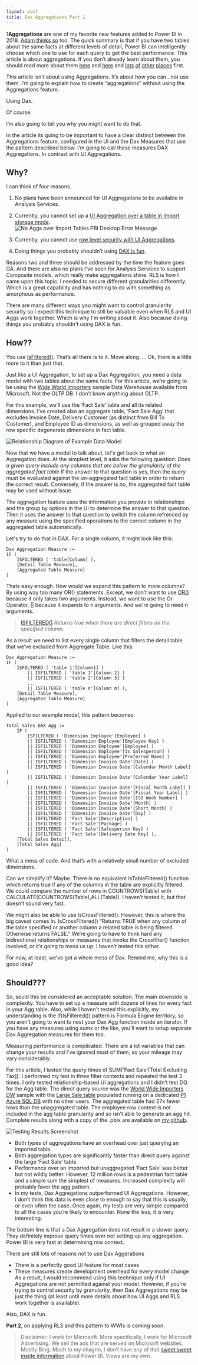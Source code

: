 ```yaml
---
layout: post
title: Dax Aggregations Part 1
---
```

1**Aggregations** are one of my favorite new features added to Power BI in 2018. [Adam thinks so](https://twitter.com/GuyInACube/status/1073693688155529216) too. The quick summary is that if you have two tables about the same facts at different levels of detail, Power BI can intelligently choose which one to use for each query to get the best performance. This article is about aggregations. If you don’t already learn about them, you should read more about them [here](https://docs.microsoft.com/en-us/power-bi/desktop-aggregations) and [here](https://www.youtube.com/watch?v=RdHSo43LkQg) and [lots](http://radacad.com/power-bi-fast-and-furious-with-aggregations) [of](radacad.com/power-bi-aggregation-step-1-create-the-aggregated-table
) [other](http://radacad.com/dual-storage-mode-the-most-important-configuration-for-aggregations-step-2-power-bi-aggregations) [places](radacad.com/power-bi-aggregations-step-3-configure-aggregation-functions-and-test-aggregations-in-action) first.

This article isn’t about using Aggregations. It’s about how you can…not use them. I’m going to explain how to create “aggregations” without using the Aggregations feature.

Using Dax. 

Of course.

I’m also going to tell you why you might want to do that.

In the article its going to be important to have a clear distinct between the Aggregations feature, configured in the UI and the Dax Measures that use the pattern described below. I’m going to call these measures DAX Aggregations. In contrast with UI Aggregations.

Why?
--

I can think of four reasons.
1. No plans have been announced for UI Aggregations to be available in Analysis Services.
2. Currently, you cannot set up a [UI Aggregation over a table in Import storage mode](https://docs.microsoft.com/en-us/power-bi/desktop-aggregations#validations).
![No Aggs over Import Tables PBI Desktop Error Message](https://github.com/savoy9/AlexsPublicPowerBIStuff/blob/master/Manual%20Aggregations/DQ%20Required.png?raw=true "DQ Required")

1. Currently, you cannot use [row level security with UI Aggregations](https://docs.microsoft.com/en-us/power-bi/desktop-aggregations#validations).
2. Doing things you probably shouldn’t using [DAX is fun](https://twitter.com/philseamark?lang=en).

Reasons two and three should be addressed by the time the feature goes GA. And there are also no plans I've seen for Analysis Services to support Composite models, which really make aggregations shine.
RLS is how I came upon this topic. I needed to secure different granularities differently. Which is a great capability and has nothing to do with something as amorphous as performance.

There are many different ways you might want to control granularity security so I expect this technique to still be valuable even when RLS and UI Aggs work together. Which is why I'm writing about it. Also because doing things you probably shouldn't using DAX is fun.

How??
--

You use [IsFiltered()](https://dax.guide/isfiltered/). That’s all there is to it. Move along.
…
Ok, there is a little more to it than just that.

Just like a UI Aggregation, to set up a Dax Aggregation, you need a data model with two tables about the same facts. For this article, we’re going to be using the [Wide World Importers](https://docs.microsoft.com/en-us/sql/samples/wide-world-importers-what-is?view=sql-server-2017) sample Data Warehouse available from Microsoft. Not the OLTP DB. I don’t know anything about OLTP. 

For this example, we'll use the ‘Fact Sale’ table and all its related dimensions. I’ve created also an aggregate table, ‘Fact Sale Agg’ that excludes Invoice Date, Delivery Customer (as distinct from Bill To Customer), and Employee ID as dimensions, as well as grouped away the row specific degenerate dimensions in fact table.

![Relationship Diagram of Example Data Model](https://github.com/savoy9/AlexsPublicPowerBIStuff/blob/master/Manual%20Aggregations/WWI%20Agg%20Model%20Example.png?raw=true "Relationship Diagram")

Now that we have a model to talk about, let's get back to what an Aggregation does. At the simplest level, it asks the following question: 
*Does a given query include any columns that are below the granularity of the aggregated fact table*
If the answer to that question is yes, then the query must be evaluated against the un-aggregated fact table in order to return the correct result. Conversely, if the answer is no, the aggregated fact table may be used without issue.

The aggregation feature uses the information you provide in relationships and the group by options in the UI to determine the answer to that question. Then it uses the answer to that question to switch the column refrenced by any measure using the specified operations to the correct column in the aggregated table automatically.

Let's try to do that in DAX. For a single column, it might look like this:

    Dax Aggregation Measure :=
    IF (
        ISFILTERED ( 'table[Column] ),
        [Detail Table Measure],
        [Aggregated Table Measure]
    )

Thats easy enough. How would we expand this pattern to more columns? By using way too many OR() statements. Except, we don’t want to use [OR()](https://dax.guide/or/) because it only takes two arguments. Instead, we want to use the Or Operator, [\|\|](https://dax.guide/op/or/) because it expands to n arguments. And we're going to need n arguments.

 >[ISFILTERED()](https://dax.guide/isfiltered/)
 *Returns true when there are direct filters on the specified column.*

As a result we need to list every single column that filters the detail table that we’ve excluded from Aggregate Table. Like this:
~~~
Dax Aggregation Measure :=
IF (
    ISFILTERED ( 'table 1'[Column1] )
        || ISFILTERED ( 'table 1'[Column 2] )
        || ISFILTERED ( 'table 2'[Column 3] )
        ...
        || ISFILTERED ( 'table n'[Column m] ),
    [Detail Table Measure],
    [Aggregated Table Measure]
)
~~~
Applied to our example model, this pattern becomes:
~~~
Total Sales DAX Agg :=
    IF (
        ISFILTERED ( 'Dimension Employee'[Employee] )
        || ISFILTERED ( 'Dimension Employee'[Employee Key] )
        || ISFILTERED ( 'Dimension Employee'[Employee] )
        || ISFILTERED ( 'Dimension Employee'[Is Salesperson] )
        || ISFILTERED ( 'Dimension Employee'[Preferred Name] )
        || ISFILTERED ( 'Dimension Invoice Date'[Date] )
        || ISFILTERED ( 'Dimension Invoice Date'[Calendar Month Label] )
        || ISFILTERED ( 'Dimension Invoice Date'[Calendar Year Label] )
        || ISFILTERED ( 'Dimension Invoice Date'[Fiscal Month Label] )
        || ISFILTERED ( 'Dimension Invoice Date'[Fiscal Year Label] )
        || ISFILTERED ( 'Dimension Invoice Date'[ISO Week Number] )
        || ISFILTERED ( 'Dimension Invoice Date'[Month] )
        || ISFILTERED ( 'Dimension Invoice Date'[Short Month] )
        || ISFILTERED ( 'Dimension Invoice Date'[Day] )
        || ISFILTERED ( 'Fact Sale'[Description] )
        || ISFILTERED ( 'Fact Sale'[Package] )
        || ISFILTERED ( 'Fact Sale'[Salesperson Key] )
        || ISFILTERED ( 'Fact Sale'[Delivery Date Key] ),
    [Total Sales Detail],
    [Total Sales Agg]
)
~~~~
What a mess of code. And that’s with a relatively small number of excluded dimensions.

Can we simplify it? Maybe. There is no equivalent IsTableFiltered() function which returns true if any of the columns in the table are explicitly filtered. We could compare the number of rows in COUNTROWS(Table) with CALCULATE(COUNTROWS(Table),ALL(Table)). I haven’t tested it, but that doesn’t sound very fast.

We might also be able to use IsCrossFiltered(). However, this is where the big caveat comes in. IsCrossFiltered() “Returns TRUE when any column of the table specified or another column a related table is being filtered. Otherwise returns FALSE.” We’re going to have to think hard any bidirectional relationships or measures that invoke the Crossfilter() function involved, or it’s going to mess us up. I haven’t tested this either.

For now, at least, we’ve got a whole mess of Dax. Remind me, why this is a good idea?

Should???
--

So, sould this be considered an acceptable solution. The main downside is complexity. You have to set up a measure with dozens of lines for every fact in your Agg table. Also, while I haven't tested this explicitly, my understanding is the If(IsFiltered()) pattern is Formula Engine territory, so you aren't going to want to nest your Dax Agg function inside an iterator. If you have any measures using sumx or the like, you'll want to setup separate Dax Aggregation measures for them too.

Measuring performance is complicated. There are a lot variables that can change your results and I've ignored most of them, so your mileage may vary considerably. 

For this article, I tested the query times of SUM('Fact Sale'[Total Excluding Tax]). I performed my test in three filter contexts and repeated the test 3 times. I only tested relationship-based UI aggregations and I didn’t test DQ for the Agg table. The direct query source was the [World Wide Importers DW](https://docs.microsoft.com/en-us/sql/samples/wide-world-importers-dw-install-configure?view=sql-server-2017) sample with the [Large Sale table](https://docs.microsoft.com/en-us/sql/samples/wide-world-importers-generate-data?view=sql-server-2017#generate-data-in-wideworldimportersdw-for-performance-testing) populated running on a dedicated [P1 Azure SQL DB](https://azure.microsoft.com/en-us/pricing/details/sql-database/single/) with no other users. The aggregated table had 27x fewer rows than the unaggregated table.  The employee row context is not included in the agg table granularity and so isn’t able to generate an agg hit. Complete results along with a copy of the .pbix are available on [my github](https://github.com/savoy9/AlexsPublicPowerBIStuff/tree/master/Manual%20Aggregations).

![Testing Results Screenshot](https://github.com/savoy9/AlexsPublicPowerBIStuff/blob/master/Manual%20Aggregations/Testing%20Summary.png?raw=true "query response times in milliseconds")
- Both types of aggregations have an overhead over just querying an imported table. 
- Both aggregation types are significantly faster than direct query against the large ‘Fact Sale’ table. 
- Performance over an imported but unaggregated ‘Fact Sale’ was better but not wildly better. However, 12 million rows is a pedestrian fact table and a simple sum the simplest of measures. Increased complexity will probably favor the agg pattern.
- In my tests, Dax Aggregations outperformed UI Aggregations. However, I don’t think this data is even close to enough to say that this is usually, or even often the case. Once again, my tests are very simple compared to all the cases you’re likely to encounter. None the less, it is very interesting.

The bottom line is that a Dax Aggregation does not result in a slower query. They definitely improve query times over not setting up any aggregation. Power BI is very fast at determining row context.

There are still lots of reasons not to use Dax Aggerations
- There is a perfectly good UI feature for most cases
- These measures create development overhead for every model change
As a result, I would recommend using this technique only if UI Aggregations are not permitted against your model. However, if you're trying to control security by granularity, then Dax Aggregations may be just the thing (at least until more details about how UI Aggs and RLS work together is available).

Also, DAX is fun.

**Part 2**, on applying RLS and this pattern to WWIs is coming soon.

>Disclaimer: I work for Microsoft. More specifically, I work for Microsoft Advertising. We sell the ads that are served on Microsoft websites. Mostly Bing. Much to my chagrin, I don’t have any of that [sweet sweet inside information](https://twitter.com/GuyInACube/status/1073692665571655681) about Power BI. Views are my own.